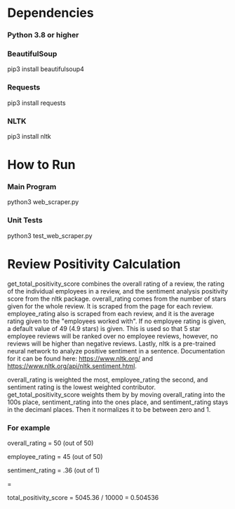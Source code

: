 <h1>Dependencies</h1>

<h3>Python 3.8 or higher</h3>

<h3>BeautifulSoup</h3>

pip3 install beautifulsoup4

<h3>Requests</h3>

pip3 install requests

<h3>NLTK</h3>

pip3 install nltk



<h1>How to Run</h1>

<h3>Main Program</h3>

python3 web_scraper.py

<h3>Unit Tests</h3>

python3 test_web_scraper.py


<h1>Review Positivity Calculation</h1>

  get_total_positivity_score combines the overall rating of a review, the rating of the individual employees in a review, and the sentiment analysis positivity score from the nltk package. overall_rating comes from the number of stars given for the whole review. It is scraped from the page for each review. employee_rating also is scraped from each review, and it is the average rating given to the "employees worked with". If no employee rating is given, a default value of 49 (4.9 stars) is given. This is used so that 5 star employee reviews will be ranked over no employee reviews, however, no reviews will be higher than negative reviews. Lastly, nltk is a pre-trained neural network to analyze positive sentiment in a sentence. Documentation for it can be found here: https://www.nltk.org/ and https://www.nltk.org/api/nltk.sentiment.html.
  

  overall_rating is weighted the most, employee_rating the second, and sentiment rating is the lowest weighted contributor. get_total_positivity_score weights them by by moving overall_rating into the 100s place, sentiment_rating into the ones place, and sentiment_rating stays in the decimanl places. 
  Then it normalizes it to be between zero and 1.

<h3>For example</h3>

overall_rating = 50 (out of 50)

employee_rating = 45 (out of 50)

sentiment_rating = .36 (out of 1)

=

total_positivity_score = 5045.36 / 10000 = 0.504536
